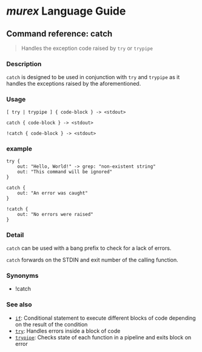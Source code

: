 # _murex_ Language Guide

## Command reference: catch

> Handles the exception code raised by `try` or `trypipe`

### Description

`catch` is designed to be used in conjunction with `try` and `trypipe` as it
handles the exceptions raised by the aforementioned.

### Usage

    [ try | trypipe ] { code-block } -> <stdout>

    catch { code-block } -> <stdout>
    
    !catch { code-block } -> <stdout>

### example

    try {
        out: "Hello, World!" -> grep: "non-existent string"
        out: "This command will be ignored"
    }

    catch {
        out: "An error was caught"
    }

    !catch {
        out: "No errors were raised"
    }

### Detail

`catch` can be used with a bang prefix to check for a lack of errors.

`catch` forwards on the STDIN and exit number of the calling function.

### Synonyms

* !catch

### See also

* [`if`](if.md): Conditional statement to execute different blocks of code depending on the
result of the condition
* [`try`](try.md): Handles errors inside a block of code
* [`trypipe`](trypipe.md): Checks state of each function in a pipeline and exits block on error
